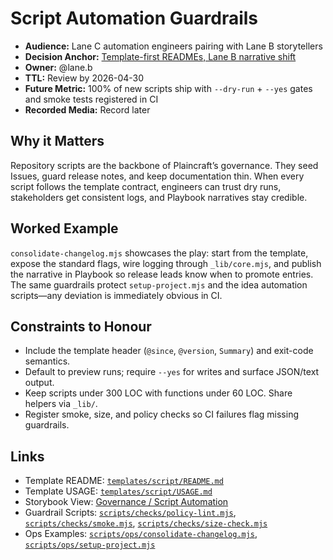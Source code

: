 # Script Automation Guardrails

- **Audience:** Lane C automation engineers pairing with Lane B storytellers
- **Decision Anchor:** [Template-first READMEs, Lane B narrative shift](https://github.com/louis-pvs/plaincraft/blob/main/templates/ideas/decision.md)
- **Owner:** @lane.b
- **TTL:** Review by 2026-04-30
- **Future Metric:** 100% of new scripts ship with `--dry-run` + `--yes` gates and smoke tests registered in CI
- **Recorded Media:** Record later

## Why it Matters

Repository scripts are the backbone of Plaincraft’s governance. They seed Issues, guard release notes, and keep documentation thin. When every script follows the template contract, engineers can trust dry runs, stakeholders get consistent logs, and Playbook narratives stay credible.

## Worked Example

`consolidate-changelog.mjs` showcases the play: start from the template, expose the standard flags, wire logging through `_lib/core.mjs`, and publish the narrative in Playbook so release leads know when to promote entries. The same guardrails protect `setup-project.mjs` and the idea automation scripts—any deviation is immediately obvious in CI.

## Constraints to Honour

- Include the template header (`@since`, `@version`, `Summary`) and exit-code semantics.
- Default to preview runs; require `--yes` for writes and surface JSON/text output.
- Keep scripts under 300 LOC with functions under 60 LOC. Share helpers via `_lib/`.
- Register smoke, size, and policy checks so CI failures flag missing guardrails.

## Links

- Template README: [`templates/script/README.md`](https://github.com/louis-pvs/plaincraft/blob/main/templates/script/README.md)
- Template USAGE: [`templates/script/USAGE.md`](https://github.com/louis-pvs/plaincraft/blob/main/templates/script/USAGE.md)
- Storybook View: [Governance / Script Automation](https://louis-pvs.github.io/plaincraft/storybook/?path=/docs/governance-script-automation--docs)
- Guardrail Scripts: [`scripts/checks/policy-lint.mjs`](https://github.com/louis-pvs/plaincraft/blob/main/scripts/checks/policy-lint.mjs), [`scripts/checks/smoke.mjs`](https://github.com/louis-pvs/plaincraft/blob/main/scripts/checks/smoke.mjs), [`scripts/checks/size-check.mjs`](https://github.com/louis-pvs/plaincraft/blob/main/scripts/checks/size-check.mjs)
- Ops Examples: [`scripts/ops/consolidate-changelog.mjs`](https://github.com/louis-pvs/plaincraft/blob/main/scripts/ops/consolidate-changelog.mjs), [`scripts/ops/setup-project.mjs`](https://github.com/louis-pvs/plaincraft/blob/main/scripts/ops/setup-project.mjs)
